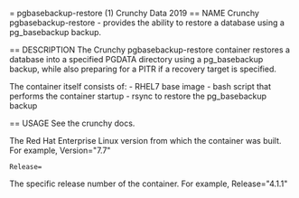 = pgbasebackup-restore (1)
Crunchy Data
2019
== NAME
Crunchy pgbasebackup-restore - provides the ability to restore a database using a pg_basebackup backup.

== DESCRIPTION
The Crunchy pgbasebackup-restore container restores a database into a specified PGDATA directory using a pg_basebackup 
backup, while also preparing for a PITR if a recovery target is specified.

The container itself consists of:
    - RHEL7 base image
    - bash script that performs the container startup
    - rsync to restore the pg_basebackup backup

== USAGE
See the crunchy docs.

The Red Hat Enterprise Linux version from which the container was built. For example, Version="7.7"

`Release=`

The specific release number of the container. For example, Release="4.1.1"
